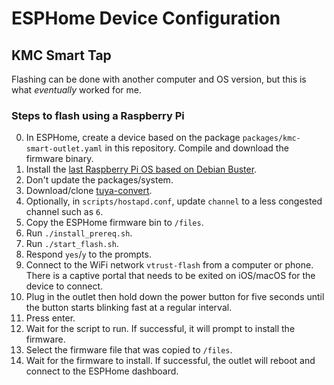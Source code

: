 # ESPHome Device Configuration

## KMC Smart Tap

Flashing can be done with another computer and OS version, but this is what _eventually_ worked for me.

### Steps to flash using a Raspberry Pi

0. In ESPHome, create a device based on the package `packages/kmc-smart-outlet.yaml` in this repository. Compile and download the firmware binary.
1. Install the [last Raspberry Pi OS based on Debian Buster](http://downloads.raspberrypi.org/raspios_armhf/images/raspios_armhf-2021-05-28/2021-05-07-raspios-buster-armhf.zip).
2. Don't update the packages/system.
3. Download/clone [tuya-convert](https://github.com/ct-Open-Source/tuya-convert).
4. Optionally, in `scripts/hostapd.conf`, update `channel` to a less congested channel such as `6`.
5. Copy the ESPHome firmware bin to `/files`.
6. Run `./install_prereq.sh`.
7. Run `./start_flash.sh`.
8. Respond `yes`/`y` to the prompts.
9. Connect to the WiFi network `vtrust-flash` from a computer or phone. There is a captive portal that needs to be exited on iOS/macOS for the device to connect.
10. Plug in the outlet then hold down the power button for five seconds until the button starts blinking fast at a regular interval.
11. Press enter.
12. Wait for the script to run. If successful, it will prompt to install the firmware.
13. Select the firmware file that was copied to `/files`.
14. Wait for the firmware to install. If successful, the outlet will reboot and connect to the ESPHome dashboard.
